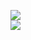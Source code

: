 [![](https://img.shields.io/badge/Made%20With-Github%20Spray-lightgrey.svg?style=for-the-badge&logo=github)](https://github.com/Annihil/github-spray#1504)  
[![](https://i.imgur.com/2DrTn0Z.gif)](https://github.com/Annihil/github-spray)